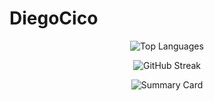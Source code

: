# DiegoCico

<div align="center">
  
![Top Languages](https://github-readme-stats.vercel.app/api/top-langs?username=diegocico&theme=material-palenight&hide_border=true&layout=compact&langs_count=10&card_width=333)

![GitHub Streak](https://github-readme-streak-stats.herokuapp.com/?user=DiegoCico&theme=dark)

![Summary Card](https://github-profile-summary-cards.vercel.app/api/cards/profile-details?username=DiegoCico&theme=radical)





  
</div>
